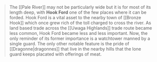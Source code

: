 > The [[Pale River]] may not be particularly wide but it is for most of its length deep, with **Hook Ford** one of the few places where it can be forded. Hook Ford is a vital asset to the nearby town of [[Bronze Hook]] which once grew rich of the toll charged to cross the river. As land based trade across the [[Uwaga Highlands]] trade route became less common, Hook Ford became less and less important. Now, the only reminder of its former importance is a watchtower manned by a single guard. The only other notable feature is the pride of [[Dragonne|dragonnes]] that live in the nearby hills that the lone guard keeps placated with offerings of meat.








